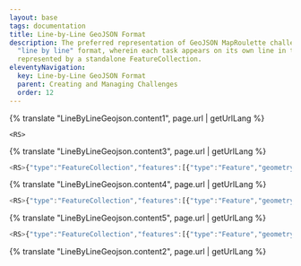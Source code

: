 ```yaml
---
layout: base
tags: documentation
title: Line-by-Line GeoJSON Format
description: The preferred representation of GeoJSON MapRoulette challenges is a
  "line by line" format, wherein each task appears on its own line in the file,
  represented by a standalone FeatureCollection.
eleventyNavigation:
  key: Line-by-Line GeoJSON Format
  parent: Creating and Managing Challenges
  order: 12
---
```


{% translate "LineByLineGeojson.content1", page.url | getUrlLang %}

`<RS>`

{% translate "LineByLineGeojson.content3", page.url | getUrlLang %}

```javascript
<RS>{"type":"FeatureCollection","features":[{"type":"Feature","geometry":{"type":"Point","coordinates":[-83.129097,42.3111]},"properties":{"address":"8118 West Vernor","latitude":"42.3111","longitude":"-83.129097","business_name":"St. Gabriel Church"}}]}
```

{% translate "LineByLineGeojson.content4", page.url | getUrlLang %}

```javascript
<RS>{"type":"FeatureCollection","features":[{"type":"Feature","geometry":{"type":"LineString","coordinates":[[-82.9908295,42.435009],[-82.94074,42.42207]]},"properties":{"address_start":"13001 East Seven Mile","latitude_start":"42.435009","longitude_start":"-82.9908295","business_name_start":"Lions Auto Sales","address_end":"10709 Morang","latitude_end":"42.42207","longitude_end":"-82.94074","business_name_end":"Great Lakes Investment"}}]}
```

{% translate "LineByLineGeojson.content5", page.url | getUrlLang %}

```javascript
<RS>{"type":"FeatureCollection","features":[{"type":"Feature","geometry":{"type":"GeometryCollection","geometries":[{"type":"Point","coordinates":[-82.94074,42.42207]},{"type":"LineString","coordinates":[[-82.94074,42.42207],[-82.9908295,42.435009]]}]},"properties":{"address":"10709 Morang","latitude":"42.42207","longitude":"-82.94074","business_name":"Great Lakes Investment"}}]}
```

{% translate "LineByLineGeojson.content2", page.url | getUrlLang %}
